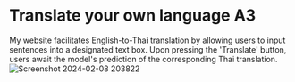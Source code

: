 # Translate your own language A3
 My website facilitates English-to-Thai translation by allowing users to input sentences into a designated text box. Upon pressing the 'Translate' button, users await the model's prediction of the corresponding Thai translation.
![Screenshot 2024-02-08 203822](https://github.com/Munthitra/Translate-your-own-language-A3/assets/141125180/d1f09bb4-e7fa-4193-80cd-061d2f2e5a34)
